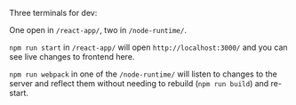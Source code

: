 Three terminals for dev:

One open in `/react-app/`, two in `/node-runtime/`.

`npm run start` in `/react-app/` will open `http://localhost:3000/` and you can see live changes to frontend here.


`npm run webpack` in one of the `/node-runtime/` will listen to changes to the server and reflect them without needing to rebuild (`npm run build`) and re-start.
